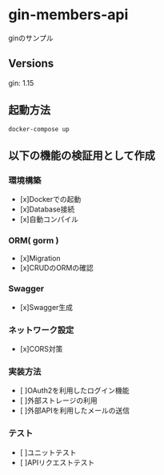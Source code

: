# gin-members-api
ginのサンプル

## Versions
gin: 1.15

## 起動方法
```docker-compose up```

## 以下の機能の検証用として作成
### 環境構築
- [x]Dockerでの起動
- [x]Database接続
- [x]自動コンパイル
### ORM( gorm )
- [x]Migration
- [x]CRUDのORMの確認
### Swagger
- [x]Swagger生成
### ネットワーク設定
- [x]CORS対策
### 実装方法
- [ ]OAuth2を利用したログイン機能
- [ ]外部ストレージの利用
- [ ]外部APIを利用したメールの送信
### テスト
- [ ]ユニットテスト
- [ ]APIリクエストテスト
